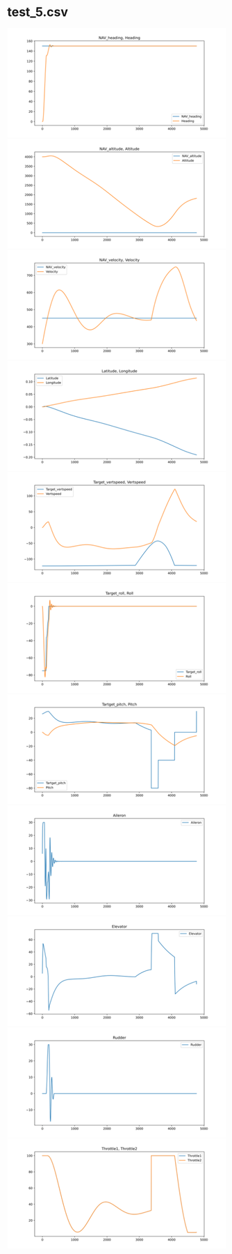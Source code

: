 # test_5.csv
![](heading.svg)
![](altitude.svg)
![](velocity.svg)
![](position.svg)
![](verspeed.svg)
![](roll.svg)
![](pitch.svg)
![](aileron.svg)
![](elevator.svg)
![](rudder.svg)
![](throttles.svg)
